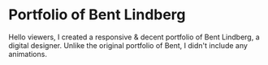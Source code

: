 # Portfolio of Bent Lindberg 

Hello viewers, I created a responsive & decent portfolio of Bent Lindberg, a digital designer. Unlike the original portfolio of Bent, I didn't include any animations.
